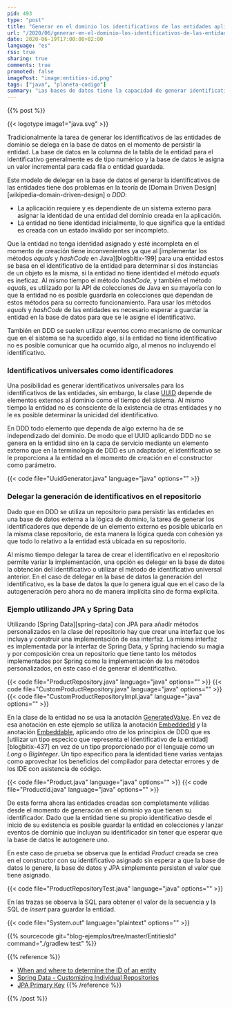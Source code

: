 ```yaml
---
pid: 493
type: "post"
title: "Generar en el dominio los identificativos de las entidades aplicando DDD antes de persistirlas en la base de datos"
url: "/2020/06/generar-en-el-dominio-los-identificativos-de-las-entidades-aplicando-ddd-antes-de-persistirlas-en-la-base-de-datos/"
date: 2020-06-19T17:00:00+02:00
language: "es"
rss: true
sharing: true
comments: true
promoted: false
imagePost: "image:entities-id.png"
tags: ["java", "planeta-codigo"]
summary: "Las bases de datos tiene la capacidad de generar identificativos para los datos que se insertan. En el caso de las bases de datos relacionales con secuencias que generan en el momento de inserción la clave primaria de la fila en una tabla, normalmente es un número y utilizando Java con JPA con las anotaciones _Id_, _GeneratedValue_ y _SequenceGenerator_ en la clase Java que representa a la entidad. Para Domain Driven Design delegar en el momento de inserción la generación del identificativo de la entidad es un problema ya que hace que la entidad sea inválida al no tener identidad hasta persistirla y la base de datos es un elemento externo que debe ser independizado del dominio de la aplicación. En este artículo comento una implementación siguiendo los principios de DDD para dar solución a estos dos problemas."
---
```


{{% post %}}

{{< logotype image1="java.svg" >}}

Tradicionalmente la tarea de generar los identificativos de las entidades de dominio se delega en la base de datos en el momento de persistir la entidad. La base de datos en la columna de la tabla de la entidad para el identificativo generalmente es de tipo numérico y la base de datos le asigna un valor incremental para cada fila o entidad guardada.

Este modelo de delegar en la base de datos el generar la identificativos de las entidades tiene dos problemas en la teoría de [Domain Driven Design][wikipedia-domain-driven-design] o _DDD_:

* La aplicación requiere y es dependiente de un sistema externo para asignar la identidad de una entidad del dominio creada en la aplicación.
* La entidad no tiene identidad inicialmente, lo que significa que la entidad es creada con un estado inválido por ser incompleto.

Que la entidad no tenga identidad asignado y esté incompleta en el momento de creación tiene inconvenientes ya que al [implementar los métodos _equals_ y _hashCode_ en Java][blogbitix-199] para una entidad estos se basa en el identificativo de la entidad para determinar si dos instancias de un objeto es la misma, si la entidad no tiene identidad el método _equals_ es ineficaz. Al mismo tiempo el método _hashCode_, y también el método _equals_, es utilizado por la API de colecciones de Java en su mayoría con lo que la entidad no es posible guardarla en colecciones que dependan de estos métodos para su correcto funcionamiento. Para usar los métodos _equals_ y _hashCode_ de las entidades es necesario esperar a guardar la entidad en la base de datos para que se le asigne el identificativo.

También en DDD se suelen utilizar eventos como mecanismo de comunicar que en el sistema se ha sucedido algo, si la entidad no tiene identificativo no es posible comunicar que ha ocurrido algo, al menos no incluyendo el identificativo.

### Identificativos universales como identificadores

Una posibilidad es generar identificativos universales para los identificativos de las entidades, sin embargo, la clase [UUID](java11:java.base/java/util/UUID.html) depende de elementos externos al dominio como el tiempo del sistema. Al mismo tiempo la entidad no es consciente de la existencia de otras entidades y no le es posible determinar la unicidad del identificativo.

En DDD todo elemento que dependa de algo externo ha de se independizado del dominio. De modo que el UUID aplicando DDD no se genera en la entidad sino en la capa de servicio mediante un elemento externo que en la terminología de DDD es un adaptador, el identificativo se le proporciona a la entidad en el momento de creación en el constructor como parámetro.

{{< code file="UuidGenerator.java" language="java" options="" >}}

### Delegar la generación de identificativos en el repositorio

Dado que en DDD se utiliza un repositorio para persistir las entidades en una base de datos externa a la lógica de dominio, la tarea de generar los identificadores que depende de un elemento externo es posible ubicarla en la misma clase repositorio, de esta manera la lógica queda con cohesión ya que todo lo relativo a la entidad está ubicada en su repositorio.

Al mismo tiempo delegar la tarea de crear el identificativo en el repositorio permite variar la implementación, una opción es delegar en la base de datos la obtención del identificativo o utilizar el método de identificativo universal anterior. En el caso de delegar en la base de datos la generación del identificativo, es la base de datos la que lo genera igual que en el caso de la autogeneración pero ahora no de manera implícita sino de forma explícita.

### Ejemplo utilizando JPA y Spring Data

Utilizando [Spring Data][spring-data] con JPA para añadir métodos personalizados en la clase del repositorio hay que crear una interfaz que los incluya y construir una implementación de esa interfaz. La misma interfaz es implementada por la interfaz de Spring Data, y Spring haciendo su magia y por composición crea un repositorio que tiene tanto los métodos implementados por Spring como la implementación de los métodos personalizados, en este caso el de generar el identificativo.

{{< code file="ProductRepository.java" language="java" options="" >}}
{{< code file="CustomProductRepository.java" language="java" options="" >}}
{{< code file="CustomProductRepositoryImpl.java" language="java" options="" >}}

En la clase de la entidad no se usa la anotación [GeneratedValue](javaee8:javax/persistence/GeneratedValue.html). En vez de esa anotación en este ejemplo se utiliza la anotación [EmbeddedId](javaee8:javax/persistence/Embeddable.html) y la anotación [Embeddable](javaee8:javax/persistence/Embeddable.html), aplicando otro de los principios de DDD que es [utilizar un tipo especico que representa el identificativo de la entidad][blogbitix-437] en vez de un tipo proporcionado por el lenguaje como un _Long_ o _BigInteger_. Un tipo específico para la identidad tiene varias ventajas como aprovechar los beneficios del compilador para detectar errores y de los IDE con asistencia de código.

{{< code file="Product.java" language="java" options="" >}}
{{< code file="ProductId.java" language="java" options="" >}}

De esta forma ahora las entidades creadas son completamente válidas desde el momento de generación en el dominio ya que tienen su identificador. Dado que la entidad tiene su propio identificativo desde el inicio de su existencia es posible guardar la entidad en colecciones y lanzar eventos de dominio que incluyan su identificador sin tener que esperar que la base de datos le autogenere uno.

En este caso de prueba se observa que la entidad _Product_ creada se crea en el constructor con su identificativo asignado sin esperar a que la base de datos lo genere, la base de datos y JPA simplemente persisten el valor que tiene asignado.

{{< code file="ProductRepositoryTest.java" language="java" options="" >}}

En las trazas se observa la SQL para obtener el valor de la secuencia y la SQL de _insert_ para guardar la entidad.

{{< code file="System.out" language="plaintext" options="" >}}

{{% sourcecode git="blog-ejemplos/tree/master/EntitiesId" command="./gradlew test" %}}

{{% reference %}}
* [When and where to determine the ID of an entity](https://matthiasnoback.nl/2018/05/when-and-where-to-determine-the-id-of-an-entity/)
* [Spring Data - Customizing Individual Repositories](https://docs.spring.io/spring-data/jpa/docs/current/reference/html/#repositories.single-repository-behavior)
* [JPA Primary Key](https://www.objectdb.com/java/jpa/entity/id)
{{% /reference %}}

{{% /post %}}
